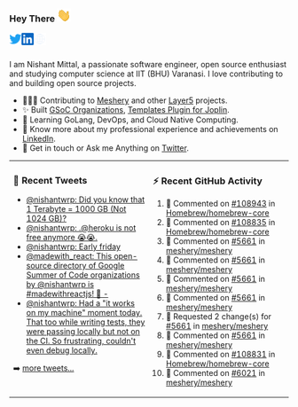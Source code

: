 ### Hey There <img src="./assets/wave.gif" width="25px">
<a href="http://urls.nishantwrp.com/github-to-twitter" target="_blank">
  <img align="left" alt="Nishant's Twitter" width="22px" src="./assets/twitter.svg" />
</a>
<a href="http://urls.nishantwrp.com/github-to-linkedin" target="_blank">
  <img align="left" alt="Nishant's LinkedIn" width="22px" src="./assets/linkedin.svg" />
</a>
<a href="http://urls.nishantwrp.com/github-to-site" target="_blank">
  <img align="left" alt="Nishant's Site" width="22px" src="./assets/globe.svg" />
</a>
<br /><br />

I am Nishant Mittal, a passionate software engineer, open source enthusiast and studying computer science at IIT (BHU) Varanasi. I love contributing to and building open source projects.

- 👨🏽‍💻 Contributing to [Meshery](https://meshery.io/) and other [Layer5](https://layer5.io/) projects.
- ✨ Built [GSoC Organizations](https://www.gsocorganizations.dev/), [Templates Plugin for Joplin](https://github.com/joplin/plugin-templates).
- 🌱 Learning GoLang, DevOps, and Cloud Native Computing.
- 🚀 Know more about my professional experience and achievements on [LinkedIn](http://urls.nishantwrp.com/github-to-linkedin).
- 💬 Get in touch or Ask me Anything on [Twitter](http://urls.nishantwrp.com/github-to-twitter).

<table><tr>
<td valign="top" width="50%">

### 📱 Recent Tweets
<!-- TWITTER:START -->
- [@nishantwrp: Did you know that 1 Terabyte = 1000 GB &lpar;Not 1024 GB&rpar;?](https://rss.app/articles/cb4e791f6f6d729c074351566bd3a7c508111d6e1136a1e9c3ec930d979628d4f61eb1492ac7df6df5a6687ad9140a9664d06de8cb1173118c)
- [@nishantwrp: .@heroku is not free anymore 😭😭.](https://rss.app/articles/cb4e791f6f6d729c074351566bd3a7c508111d6e1136a1e9c3ec930d979628d4f61eb1492ac7df6df5a06275d8160b9461d66ae7c611781682)
- [@nishantwrp: Early friday](https://rss.app/articles/cb4e791f6f6d729c074351566bd3a7c508111d6e1136a1e9c3ec930d979628d4f61eb1492ac7df6df6a56279da170f9568d769e1c71a7e128b)
- [@madewith_react: This open-source directory of Google Summer of Code organizations by @nishantwrp is #madewithreactjs! 🙌 -](https://rss.app/articles/cb4e791f6f6d729c074351566bd3a7c508111d6e123eb6e4d5eb9312ba9462c6e10bea4f2d899a2db0bd6b78da100b9468d661e6c31b72108d3dc16a87)
- [@nishantwrp: Had a &quot;it works on my machine&quot; moment today. That too while writing tests, they were passing locally but not on the CI. So frustrating, couldn&#39;t even debug locally.](https://rss.app/articles/cb4e791f6f6d729c074351566bd3a7c508111d6e1136a1e9c3ec930d979628d4f61eb1492ac7df6df6a6687dd711099b66d368e1ca107d1c83)
<!-- TWITTER:END -->
➡️ [more tweets...](http://urls.nishantwrp.com/github-to-twitter)

</td>
<td valign="top" width="50%">

### ⚡ Recent GitHub Activity
<!--RECENT_ACTIVITY:start-->
1. 💬 Commented on [#108943](https://github.com/Homebrew/homebrew-core/pull/108943#issuecomment-1228455057) in [Homebrew/homebrew-core](https://github.com/Homebrew/homebrew-core)
2. 💬 Commented on [#108835](https://github.com/Homebrew/homebrew-core/pull/108835#issuecomment-1227160250) in [Homebrew/homebrew-core](https://github.com/Homebrew/homebrew-core)
3. 💬 Commented on [#5661](https://github.com/meshery/meshery/pull/5661#discussion_r954865521) in [meshery/meshery](https://github.com/meshery/meshery)
4. 💬 Commented on [#5661](https://github.com/meshery/meshery/pull/5661#discussion_r954404298) in [meshery/meshery](https://github.com/meshery/meshery)
5. 💬 Commented on [#5661](https://github.com/meshery/meshery/pull/5661#discussion_r954405859) in [meshery/meshery](https://github.com/meshery/meshery)
6. 💬 Commented on [#5661](https://github.com/meshery/meshery/pull/5661#discussion_r954403159) in [meshery/meshery](https://github.com/meshery/meshery)
7. 🔴 Requested 2 change(s) for [#5661](https://github.com/meshery/meshery/pull/5661#pullrequestreview-1084647411) in [meshery/meshery](https://github.com/meshery/meshery)
8. 💬 Commented on [#5661](https://github.com/meshery/meshery/pull/5661#discussion_r954402530) in [meshery/meshery](https://github.com/meshery/meshery)
9. 💬 Commented on [#108831](https://github.com/Homebrew/homebrew-core/pull/108831#issuecomment-1226624518) in [Homebrew/homebrew-core](https://github.com/Homebrew/homebrew-core)
10. 💬 Commented on [#6021](https://github.com/meshery/meshery/issues/6021#issuecomment-1226621211) in [meshery/meshery](https://github.com/meshery/meshery)
<!--RECENT_ACTIVITY:end-->

</td>
</tr></table>
